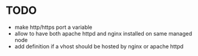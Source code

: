 # TODO

* make http/https port a variable
* allow to have both apache httpd and nginx installed on same managed
  node
* add definition if a vhost should be hosted by nginx or apache httpd
